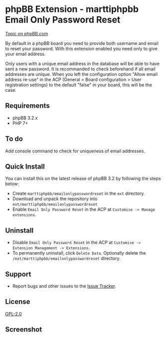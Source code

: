 # phpBB Extension - marttiphpbb Email Only Password Reset

[Topic on phpBB.com]()

By default in a phpBB board you need to provide both username and email to reset your password. With this extension enabled you need only to give your email address.

Only users with a unique email address in the database will be able to have sent a new password. It is recommanded to check beforehand if all email addresses are unique. When you left the configuration option "Allow email address re-use" in the ACP (General > Board configuration > User registration settings) to the default "false" in your board, this will be the case.

## Requirements

* phpBB 3.2.x
* PHP 7+

## To do

Add console command to check for uniqueness of email addresses.

## Quick Install

You can install this on the latest release of phpBB 3.2 by following the steps below:

* Create `marttiphpbb/emailonlypasswordreset` in the `ext` directory.
* Download and unpack the repository into `ext/marttiphpbb/emailonlypasswordreset`
* Enable `Email Only Password Reset` in the ACP at `Customise -> Manage extensions`.

## Uninstall

* Disable `Email Only Password Reset` in the ACP at `Customise -> Extension Management -> Extensions`.
* To permanently uninstall, click `Delete Data`. Optionally delete the `/ext/marttiphpbb/emailonlypasswordreset` directory.

## Support

* Report bugs and other issues to the [Issue Tracker](https://github.com/marttiphpbb/phpbb-ext-emailonlypasswordreset/issues).

## License

[GPL-2.0](license.txt)

## Screenshot
